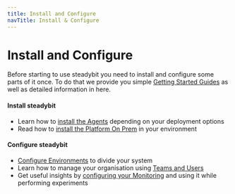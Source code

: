 ```yaml
---
title: Install and Configure
navTitle: Install & Configure
---
```


# Install and Configure

Before starting to use steadybit you need to install and configure some parts of it once. To do that we provide you simple [Getting Started Guides](../content/getting-started/) as well as detailed information in here.

#### Install steadybit

* Learn how to [install the Agents](../content/install-configure/30-install-agents/) depending on your deployment options
* Read how to [install the Platform On Prem](../content/install-configure/40-install-platform/) in your environment

#### Configure steadybit

* [Configure Environments](../content/install-configure/50-set-up-environments/) to divide your system
* Learn how to manage your organisation using [Teams and Users](../content/install-configure/60-teams-and-users/)
* Get useful insights by [configuring your Monitoring](../content/install-configure/70-configure-monitoring/) and using it while performing experiments

